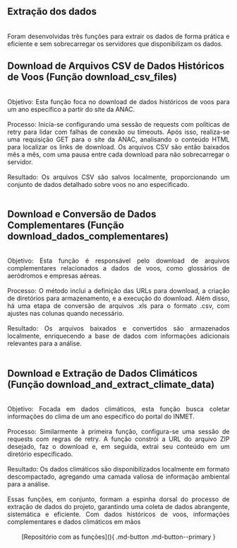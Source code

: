 ## Extração dos dados

<div style="text-align: justify"><br />
Foram desenvolvidas três funções para extrair os dados de forma prática e eficiente e sem sobrecarregar os servidores que disponibilizam os dados.<br />
</div>

## Download de Arquivos CSV de Dados Históricos de Voos (Função download_csv_files)
<div style="text-align: justify"><br />
Objetivo: Esta função foca no download de dados históricos de voos para um ano específico a partir do site da ANAC.<br /><br />
Processo: Inicia-se configurando uma sessão de requests com políticas de retry para lidar com falhas de conexão ou timeouts. Após isso, realiza-se uma requisição GET para o site da ANAC, analisando o conteúdo HTML para localizar os links de download. Os arquivos CSV são então baixados mês a mês, com uma pausa entre cada download para não sobrecarregar o servidor.<br /><br />
Resultado: Os arquivos CSV são salvos localmente, proporcionando um conjunto de dados detalhado sobre voos no ano especificado.<br /><br />
</div>

## Download e Conversão de Dados Complementares (Função download_dados_complementares)
<div style="text-align: justify"><br />
Objetivo: Esta função é responsável pelo download de arquivos complementares relacionados a dados de voos, como glossários de aeródromos e empresas aéreas.<br /><br />
Processo: O método inclui a definição das URLs para download, a criação de diretórios para armazenamento, e a execução do download. Além disso, há uma etapa de conversão de arquivos .xls para o formato .csv, com ajustes nas colunas quando necessário.<br /><br />
Resultado: Os arquivos baixados e convertidos são armazenados localmente, enriquecendo a base de dados com informações adicionais relevantes para a análise.<br /><br />
</div>

## Download e Extração de Dados Climáticos (Função download_and_extract_climate_data)
<div style="text-align: justify"><br />
Objetivo: Focada em dados climáticos, esta função busca coletar informações do clima de um ano específico do portal do INMET.<br /><br />
Processo: Similarmente à primeira função, configura-se uma sessão de requests com regras de retry. A função constrói a URL do arquivo ZIP desejado, faz o download e, em seguida, extrai seu conteúdo em um diretório especificado.<br /><br />
Resultado: Os dados climáticos são disponibilizados localmente em formato descompactado, agregando uma camada valiosa de informação ambiental para a análise.<br /><br />
Essas funções, em conjunto, formam a espinha dorsal do processo de extração de dados do projeto, garantindo uma coleta de dados abrangente, sistemática e eficiente. Com dados históricos de voos, informações complementares e dados climáticos em mãos<br /><br />
</div>

<center>
[Repositório com as funções](){ .md-button .md-button--primary }
<center>